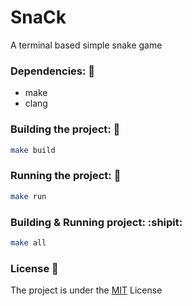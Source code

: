 # SnaCk
A terminal based simple snake game

### Dependencies: :memo:
- make
- clang

### Building the project: :hammer:
```bash
make build
```

### Running the project: :rocket:
```bash
make run
```

### Building & Running project: :shipit:
```bash
make all
```

### License :scroll:
The project is under the [MIT](./LINCESE) License
